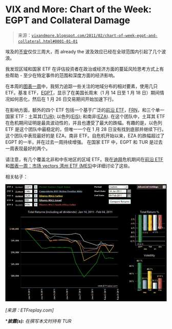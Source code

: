 <!--yml

分类：未分类

日期：2024-05-18 16:53:27

-->

# VIX and More: Chart of the Week: EGPT and Collateral Damage

> 来源：[`vixandmore.blogspot.com/2011/02/chart-of-week-egpt-and-collateral.html#0001-01-01`](http://vixandmore.blogspot.com/2011/02/chart-of-week-egpt-and-collateral.html#0001-01-01)

埃及的[不安](http://vixandmore.blogspot.com/search/label/Egypt)仅仅三周大，而 already the 波及效应已经在全球范围内引起了几个波浪。

我发现区域和国家 ETF 在评估投资者在政治或经济方面的蔓延风险思考方式上有些帮助 - 至少在特定事件的范围和深度方面的经济影响。

在本周的[图表一周](http://vixandmore.blogspot.com/search/label/chart%20of%20the%20week)中，我努力追踪一些关注的地域分布的相对要素，使用几只 ETF。基准 ETF，[EGPT](http://vixandmore.blogspot.com/search/label/EGPT)，显示了在美国长周末（1 月 14 日至 1 月 18 日）期间情况如何恶化，然后在 1 月 26 日交易期间开始加速下行。

在影响方面，额外的四个 ETF 包括一个基于广泛的[前沿 ETF](http://vixandmore.blogspot.com/search/label/frontier%20ETFs)，[FRN](http://vixandmore.blogspot.com/search/label/FRN)，和三个单一国家 ETF：土耳其([TUR](http://vixandmore.blogspot.com/search/label/TUR)); 以色列([EIS](http://vixandmore.blogspot.com/search/label/EIS)); 和南非([EZA](http://vixandmore.blogspot.com/search/label/EZA)). 在这个团队中，土耳其 ETF 在危机期间证明是最具波动性的，并且也遭受了最大的跌幅。有趣的是，以色列 ETF 是这个团队中最稳定的，但唯一一个在 1 月 28 日没有找到底部并继续下行。这个团队中表现最好的是 EZA，南非 ETF。自危机开始以来，EZA 的跌幅超过了 EGPT 的一半，并在过去一周持续增强。 在国家 ETF 中，EGPT 和 TUR 是过去一周表现最好的两个。

请注意，有几个覆盖北非和中东地区的区域 ETF。我在[迪拜](http://vixandmore.blogspot.com/search/label/Dubai)危机期间在[前沿 ETF](http://vixandmore.blogspot.com/search/label/frontier%20ETFs)和[图表一周：市场 vectors 湾州 ETF (MES)](http://vixandmore.blogspot.com/2009/11/chart-of-week-market-vectors-gulf.html)中详细讨论了这些。

相关帖子：

![](img/f375882bb0aa4b6f86f06b85f4e8e7db.png)

*[来源：ETFreplay.com]*

****披露(s):*** *在撰写本文时持有 TUR*
